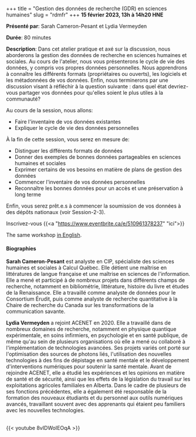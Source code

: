 +++
title = "Gestion des données de recherche (GDR) en sciences humaines"
slug = "rdmfr"
+++
**15 février 2023, 13h à 14h20 HNE**

**Présenté par**: Sarah Cameron-Pesant et Lydia Vermeyden

**Durée**: 80 minutes

**Description**: Dans cet atelier pratique et axé sur la discussion, nous aborderons la gestion des données de
recherche en sciences humaines et sociales. Au cours de l'atelier, nous vous présenterons le cycle de vie des
données, y compris vos propres données personnelles. Nous apprendrons à connaître les différents formats
(propriétaires ou ouverts), les logiciels et les métadonnées de vos données. Enfin, nous terminerons par une
discussion visant à réfléchir à la question suivante : dans quel état devriez-vous partager vos données pour
qu'elles soient le plus utiles à la communauté?

Au cours de la session, nous allons:
- Faire l'inventaire de vos données existantes
- Expliquer le cycle de vie des données personnelles

À la fin de cette session, vous serez en mesure de:
- Distinguer les différents formats de données
- Donner des exemples de bonnes données partageables en sciences humaines et sociales
- Exprimer certains de vos besoins en matière de plans de gestion des données
- Commencer l'inventaire de vos données personnelles
- Reconnaître les bonnes données pour un accès et une préservation à long terme

Enfin, vous serez prêt.e.s à commencer la soumission de vos données à des dépôts nationaux (voir Session-2-3).

Inscrivez-vous {{<a "https://www.eventbrite.ca/e/510961378237" "ici">}}

The same workshop [in English](/rdm).

#### Biographies

**Sarah Cameron-Pesant** est analyste en CIP, spécialiste des sciences humaines et sociales à Calcul
Québec. Elle détient une maîtrise en littératures de langue française et une maîtrise en sciences de
l'information. Elle a mené et participé à de nombreux projets dans différents champs de recherche, notamment
en bibliométrie, littérature, histoire du livre et études de la Renaissance. Elle a travaillé comme analyste
de données pour le Consortium Érudit, puis comme analyste de recherche quantitative à la Chaire de recherche
du Canada sur les transformations de la communication savante.

**Lydia Vermeyden** a rejoint ACENET en 2020.
Elle a travaillé dans de nombreux domaines de recherche,
notamment en physique quantique expérimentale, en soins infirmiers, en
psychologie et en santé publique, de même qu'au sein de plusieurs organisations
où elle a mené ou collaboré à l'implémentation de technologies avancées.
Ses projets variés ont porté sur l'optimisation des sources de photons liés,
l'utilisation des nouvelles technologies à des fins de dépistage en santé
mentale et le développement d'interventions numériques pour soutenir la santé
mentale.
Avant de rejoindre ACENET, elle a étudié les expériences et les opinions en
matière de santé et de sécurité, ainsi que les effets de la législation du
travail sur les exploitations agricoles familiales en Alberta.
Dans le cadre de plusieurs de ses fonctions précédentes, elle a également été
responsable de la formation des nouveaux étudiants et du personnel aux outils
numériques avancés, travaillant souvent avec des apprenants qui étaient peu
familiers avec les nouvelles technologies.

<br>
{{< youtube 8vIDWoIEOqA >}}
